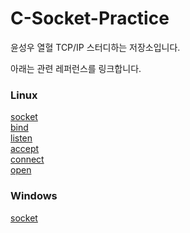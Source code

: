 # C-Socket-Practice

윤성우 열혈 TCP/IP 스터디하는 저장소입니다.  

아래는 관련 레퍼런스를 링크합니다.
### Linux
[socket](http://man7.org/linux/man-pages/man2/socket.2.html)  
[bind](http://man7.org/linux/man-pages/man2/bind.2.html)  
[listen](http://man7.org/linux/man-pages/man2/listen.2.html)  
[accept](http://man7.org/linux/man-pages/man2/accept.2.html)  
[connect](http://man7.org/linux/man-pages/man2/connect.2.html)  
[open](http://man7.org/linux/man-pages/man2/open.2.html)  

### Windows
[socket](https://msdn.microsoft.com/en-us/library/windows/desktop/ms740506(v=vs.85).aspx)
